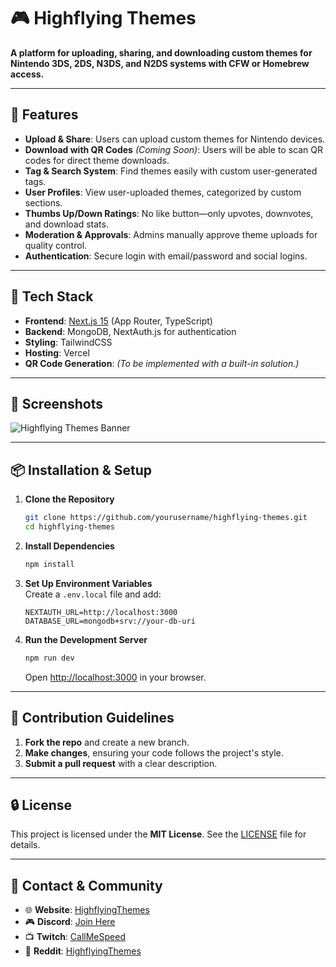 # 🎮 Highflying Themes

**A platform for uploading, sharing, and downloading custom themes for Nintendo 3DS, 2DS, N3DS, and N2DS systems with CFW or Homebrew access.**  

---

## 🌟 Features

- **Upload & Share**: Users can upload custom themes for Nintendo devices.  
- **Download with QR Codes** *(Coming Soon)*: Users will be able to scan QR codes for direct theme downloads.  
- **Tag & Search System**: Find themes easily with custom user-generated tags.  
- **User Profiles**: View user-uploaded themes, categorized by custom sections.  
- **Thumbs Up/Down Ratings**: No like button—only upvotes, downvotes, and download stats.  
- **Moderation & Approvals**: Admins manually approve theme uploads for quality control.  
- **Authentication**: Secure login with email/password and social logins.  

---

## 🚀 Tech Stack

- **Frontend**: [Next.js 15](https://nextjs.org/) (App Router, TypeScript)  
- **Backend**: MongoDB, NextAuth.js for authentication  
- **Styling**: TailwindCSS  
- **Hosting**: Vercel  
- **QR Code Generation**: *(To be implemented with a built-in solution.)*  

---

## 📸 Screenshots

![Highflying Themes Banner](https://www.github.com/anasahmed07/Highflying-Themes/public/banner.png)

---

## 📦 Installation & Setup

1. **Clone the Repository**  
   ```bash
   git clone https://github.com/yourusername/highflying-themes.git
   cd highflying-themes
   ```
2. **Install Dependencies**  
   ```bash
   npm install
   ```
3. **Set Up Environment Variables**  
   Create a `.env.local` file and add:  
   ```plaintext
   NEXTAUTH_URL=http://localhost:3000
   DATABASE_URL=mongodb+srv://your-db-uri
   ```
4. **Run the Development Server**  
   ```bash
   npm run dev
   ```
   Open [http://localhost:3000](http://localhost:3000) in your browser.

---

## 📜 Contribution Guidelines

1. **Fork the repo** and create a new branch.  
2. **Make changes**, ensuring your code follows the project's style.  
3. **Submit a pull request** with a clear description.  

---

## 🔒 License

This project is licensed under the **MIT License**. See the [LICENSE](LICENSE) file for details.

---

## 📢 Contact & Community

- 🌐 **Website**: [HighflyingThemes](https://www.highflyingthemes.com)  
- 🎮 **Discord**: [Join Here](https://discord.gg/BupA4phdVC)  
- 📺 **Twitch**: [CallMeSpeed](https://www.twitch.tv/CallMeSpeed)  
- 📰 **Reddit**: [HighflyingThemes](https://www.reddit.com/r/HighflyingThemes)
